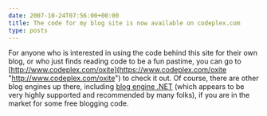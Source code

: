 ```yaml
---
date: 2007-10-24T07:56:00+00:00
title: The code for my blog site is now available on codeplex.com
type: posts
---
```

For anyone who is interested in using the code behind this site for their own blog, or who just finds reading code to be a fun pastime, you can go to [http://www.codeplex.com/oxite](https://www.codeplex.com/oxite "http://www.codeplex.com/oxite") to check it out. Of course, there are other blog engines up there, including [blog engine .NET](https://dotnetblogengine.net/Default.aspx) (which appears to be very highly supported and recommended by many folks), if you are in the market for some free blogging code.
